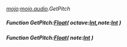 _[mojo](../../modules/mojo/mojo-module.md):[mojo.audio](../../modules/mojo/mojo-audio.md).GetPitch_
##### Function GetPitch:[Float](../../modules/wonkey/wonkey-types-float.md)( octave:[Int](../../modules/wonkey/wonkey-types-int.md),note:[Int](../../modules/wonkey/wonkey-types-int.md) )
##### Function GetPitch:[Float](../../modules/wonkey/wonkey-types-float.md)( note:[Int](../../modules/wonkey/wonkey-types-int.md) )
